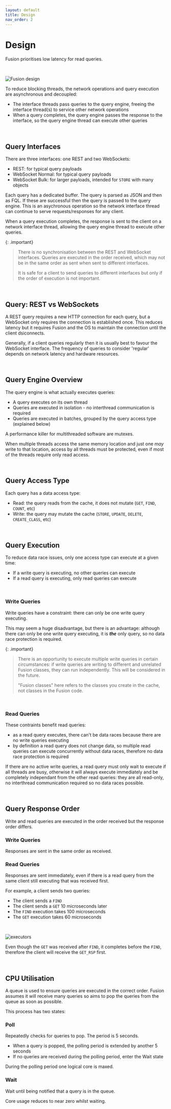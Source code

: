 ```yaml
---
layout: default
title: Design
nav_order: 2
---
```


# Design

Fusion prioritises low latency for read queries.


<br/>

![Fusion design](images/design_overview.svg)

To reduce blocking threads, the network operations and query execution are asynchronous and decoupled:

- The interface threads pass queries to the query engine, freeing the interface thread(s) to service other network operations
- When a query completes, the query engine passes the response to the interface, so the query engine thread can execute other queries


<br/>


## Query Interfaces
There are three interfaces: one REST and two WebSockets:

- REST: for typical query payloads
- WebSocket Normal: for typical query payloads
- WebSocket Bulk: for larger payloads, intended for `STORE` with many objects

Each query has a dedicated buffer. The query is parsed as JSON and then as FQL. If these are successful then the query is passed to the query engine. This is an asychronous operation so the network interface thread can continue to serve requests/responses for any client.

When a query execution completes, the response is sent to the client on a network interface thread, allowing the query engine thread to execute other queries.

{: .important}
> There is no synchronisation between the REST and WebSocket interfaces. Queries are executed in the order received, which may not be in the same order as sent when sent to different interfaces.
>
> It is safe for a client to send queries to different interfaces but only if the order of execution is not important.

<br/>

## Query: REST vs WebSockets
A REST query requires a new HTTP connection for each query, but a WebSocket only requires the connection is established once. This reduces latency but it requires Fusion and the OS to maintain the connection until the client dsiconnects.

Generally, if a client queries regularly then it is usually best to favour the WebSocket interface. The frequency of queries to consider 'regular' depends on network latency and hardware resources.

<br/>


## Query Engine Overview
The query engine is what actually executes queries:

- A query executes on its own thread
- Queries are executed in isolation - no interthread communication is required
- Queries are executed in batches, grouped by the query access type (explained below)

A performance killer for multithreaded software are mutexes.

When multiple threads access the same memory location and just one _may_ write to that location, access by all threads must be protected, even if most of the threads  require only read access.  


<br/>


## Query Access Type
Each query has a data access type:

- Read: the query reads from the cache, it does not mutate (`GET`, `FIND`, `COUNT`, etc)
- Write: the query may mutate the cache (`STORE`, `UPDATE`, `DELETE`, `CREATE_CLASS`, etc)


<br/>


## Query Execution
To reduce data race issues, only one access type can execute at a given time:

- If a write query is executing, no other queries can execute
- If a read query is executing, only read queries can execute


<br/>


### Write Queries
Write queries have a constraint: there can only be one write query executing.

This may seem a huge disadvantage, but there is an advantage: although there can only be one write query executing, it is _**the**_ only query, so no data race protection is required. 



{: .important}
> There is an opportunity to execute multiple write queries in certain circumstances: if write queries are writing to different and unrelated Fusion classes, they can run independently. This will be considered in the future.
>
>"Fusion classes" here refers to the classes you create in the cache, not classes in the Fusion code.


<br/>


### Read Queries
These contraints benefit read queries:
- as a read query executes, there can't be data races because there are no write queries executing
- by definition a read query does not change data, so multiple read queries can execute concurrently without data races, therefore no data race protection is required

If there are no active write queries, a read query must only wait to execute if all threads are busy, otherwise it will always execute immediately and be completely independant from the other read queries: they are all read-only, no interthread communication required so no data races possible.


<br/>


## Query Response Order
Write and read queries are executed in the order received but the response order differs.


### Write Queries
Responses are sent in the same order as received.


### Read Queries
Responses are sent immediately, even if there is a read query from the same client still executing that was received first.

For example, a client sends two queries:

- The client sends a `FIND`
- The client sends a `GET` 10 microseconds later
- The `FIND` execution takes 100 microseconds
- The `GET` execution takes 60 microseconds

<br/>

![executors](images/design_executors.svg)


Even though the `GET` was received after `FIND`, it completes before the `FIND`, therefore the client will receive the `GET_RSP` first.


<br/>


## CPU Utilisation
A queue is used to ensure queries are executed in the correct order. Fusion assumes it will receive many queries so aims to pop the queries from the queue as soon as possible.

This process has two states:


### Poll

Repeatedly checks for queries to pop. The period is 5 seconds.

- When a query is popped, the polling period is extended by another 5 seconds
- If no queries are received during the polling period, enter the Wait state 

During the polling period one logical core is maxed.


### Wait

Wait until being notified that a query is in the queue.
 
Core usage reduces to near zero whilst waiting.

